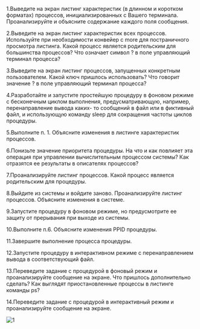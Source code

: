 1.Выведите на экран листинг характеристик (в длинном и коротком форматах) процессов, инициализированных с Вашего терминала. Проанализируйте и объясните содержание каждого поля сообщения.

2.Выведите на экран листинг характеристик всех процессов. Используйте при необходимости конвейер с more для постраничного просмотра листинга. Какой процесс является родительским для большинства процессов? Что означает символ ? в поле управляющий терминал процесса?

3.Выведите на экран листинг процессов, запущенных конкретным пользователем. Какой ключ пришлось использовать? Что говорит значение ? в поле управляющий терминал процесса?

4.Разработайте и запустите простейшую процедуру в фоновом режиме с бесконечным циклом выполнения, предусматривающую, например, перенаправление вывода каких- то сообщений в файл или в фиктивный файл, и использующую команду sleep для сокращения частоты циклов процедуры.

5.Выполните п. 1. Объясните изменения в листинге характеристик процессов.

6.Понизьте значение приоритета процедуры. На что и как повлияет эта операция при управлении вычислительным процессом системы? Как отразятся ее результаты в описателях процессов?

7.Проанализируйте листинг процессов. Какой процесс является родительским для процедуры.

8.Выйдите из системы и войдите заново. Проанализируйте листинг процессов. Объясните изменения в системе.

9.Запустите процедуру в фоновом режиме, но предусмотрите ее защиту от прерывания при выходе из системы.

10.Выполните п.6. Объясните изменения PPID процедуры.

11.Завершите выполнение процесса процедуры.

12.Запустите процедуру в интерактивном режиме с перенаправлением вывода в соответствующий файл.

13.Переведите задание с процедурой в фоновый режим и проанализируйте сообщение на экране. Что пришлось дополнительно сделать? Как выглядят приостановленные процессы в листинге команды ps?

14.Переведите задание с процедурой в интерактивный режим и проанализируйте сообщение на экране.


![1](https://github.com/georgykatin/screenshots/blob/main/4.png)

